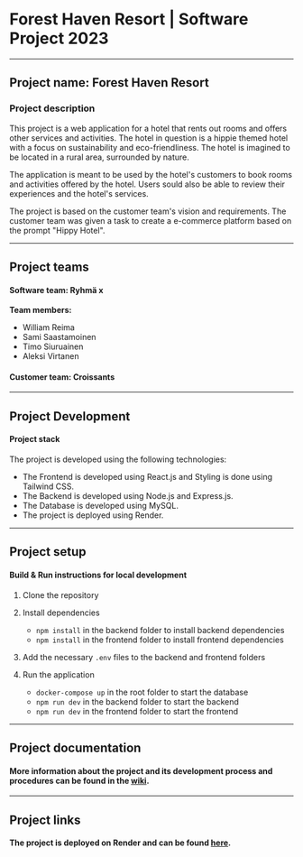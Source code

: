 # Forest Haven Resort | Software Project 2023

---

## Project name: Forest Haven Resort

### Project description

This project is a web application for a hotel that rents out rooms and offers other services and activities. The hotel in question is a hippie themed hotel with a focus on sustainability and eco-friendliness. The hotel is imagined to be located in a rural area, surrounded by nature.

The application is meant to be used by the hotel's customers to book rooms and activities offered by the hotel. Users sould also be able to review their experiences and the hotel's services.

The project is based on the customer team's vision and requirements. The customer team was given a task to create a e-commerce platform based on the prompt "Hippy Hotel".

---

## Project teams

#### Software team: Ryhmä x

**Team members:**

- William Reima
- Sami Saastamoinen
- Timo Siuruainen
- Aleksi Virtanen

#### Customer team: Croissants

---

## Project Development

#### Project stack

The project is developed using the following technologies:

- The Frontend is developed using React.js and Styling is done using Tailwind CSS.
- The Backend is developed using Node.js and Express.js.
- The Database is developed using MySQL.
- The project is deployed using Render.

---

## Project setup

#### Build & Run instructions for local development

1. Clone the repository
2. Install dependencies

   - `npm install` in the backend folder to install backend dependencies
   - `npm install` in the frontend folder to install frontend dependencies

3. Add the necessary `.env` files to the backend and frontend folders
4. Run the application

   - `docker-compose up` in the root folder to start the database
   - `npm run dev` in the backend folder to start the backend
   - `npm run dev` in the frontend folder to start the frontend

---

## Project documentation

#### More information about the project and its development process and procedures can be found in the [wiki](https://github.com/timosiu/Software-Project2023/wiki).

---

## Project links

#### The project is deployed on Render and can be found [here](https://foresthavenresort.onrender.com/).
